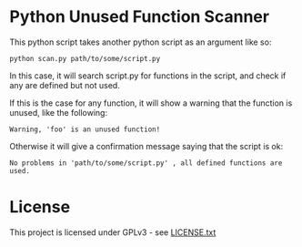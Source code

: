 # Python Unused Function Scanner

This python script takes another python script as an argument like so:

    python scan.py path/to/some/script.py

In this case, it will search script.py for functions in the script, and check if any are defined but not used.

If this is the case for any function, it will show a warning that the function is unused, like the following:

    Warning, 'foo' is an unused function!

Otherwise it will give a confirmation message saying that the script is ok:

    No problems in 'path/to/some/script.py' , all defined functions are used.

# License

This project is licensed under GPLv3 - see [LICENSE.txt](LICENSE.txt)